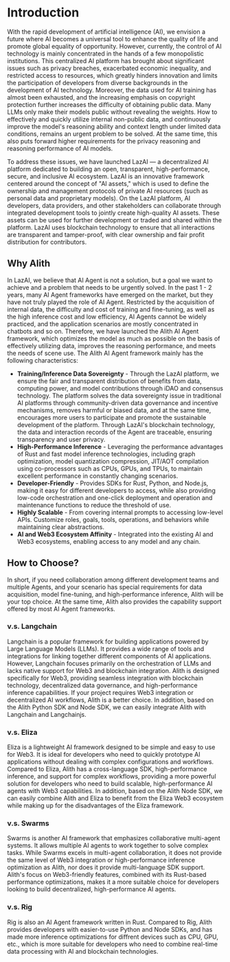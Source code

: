# Introduction

With the rapid development of artificial intelligence (AI), we envision a future where AI becomes a universal tool to enhance the quality of life and promote global equality of opportunity. However, currently, the control of AI technology is mainly concentrated in the hands of a few monopolistic institutions. This centralized AI platform has brought about significant issues such as privacy breaches, exacerbated economic inequality, and restricted access to resources, which greatly hinders innovation and limits the participation of developers from diverse backgrounds in the development of AI technology. Moreover, the data used for AI training has almost been exhausted, and the increasing emphasis on copyright protection further increases the difficulty of obtaining public data. Many LLMs only make their models public without revealing the weights. How to effectively and quickly utilize internal non-public data, and continuously improve the model's reasoning ability and context length under limited data conditions, remains an urgent problem to be solved. At the same time, this also puts forward higher requirements for the privacy reasoning and reasoning performance of AI models.

To address these issues, we have launched LazAI — a decentralized AI platform dedicated to building an open, transparent, high-performance, secure, and inclusive AI ecosystem. LazAI is an innovative framework centered around the concept of "AI assets," which is used to define the ownership and management protocols of private AI resources (such as personal data and proprietary models). On the LazAI platform, AI developers, data providers, and other stakeholders can collaborate through integrated development tools to jointly create high-quality AI assets. These assets can be used for further development or traded and shared within the platform. LazAI uses blockchain technology to ensure that all interactions are transparent and tamper-proof, with clear ownership and fair profit distribution for contributors.

## Why Alith

In LazAI, we believe that AI Agent is not a solution, but a goal we want to achieve and a problem that needs to be urgently solved. In the past 1 - 2 years, many AI Agent frameworks have emerged on the market, but they have not truly played the role of AI Agent. Restricted by the acquisition of internal data, the difficulty and cost of training and fine-tuning, as well as the high inference cost and low efficiency, AI Agents cannot be widely practiced, and the application scenarios are mostly concentrated in chatbots and so on. Therefore, we have launched the Alith AI Agent framework, which optimizes the model as much as possible on the basis of effectively utilizing data, improves the reasoning performance, and meets the needs of scene use. The Alith AI Agent framework mainly has the following characteristics:

- **Training/Inference Data Sovereignty** - Through the LazAI platform, we ensure the fair and transparent distribution of benefits from data, computing power, and model contributions through iDAO and consensus technology. The platform solves the data sovereignty issue in traditional AI platforms through community-driven data governance and incentive mechanisms, removes harmful or biased data, and at the same time, encourages more users to participate and promote the sustainable development of the platform. Through LazAI's blockchain technology, the data and interaction records of the Agent are traceable, ensuring transparency and user privacy.
- **High-Performance Inference** - Leveraging the performance advantages of Rust and fast model inference technologies, including graph optimization, model quantization compression, JIT/AOT compilation using co-processors such as CPUs, GPUs, and TPUs, to maintain excellent performance in constantly changing scenarios.
- **Developer-Friendly** - Provides SDKs for Rust, Python, and Node.js, making it easy for different developers to access, while also providing low-code orchestration and one-click deployment and operation and maintenance functions to reduce the threshold of use.
- **Highly Scalable** - From covering internal prompts to accessing low-level APIs. Customize roles, goals, tools, operations, and behaviors while maintaining clear abstractions.
- **AI and Web3 Ecosystem Affinity** - Integrated into the existing AI and Web3 ecosystems, enabling access to any model and any chain.

## How to Choose?

In short, if you need collaboration among different development teams and multiple Agents, and your scenario has special requirements for data acquisition, model fine-tuning, and high-performance inference, Alith will be your top choice. At the same time, Alith also provides the capability support offered by most AI Agent frameworks.

### v.s. Langchain

Langchain is a popular framework for building applications powered by Large Language Models (LLMs). It provides a wide range of tools and integrations for linking together different components of AI applications. However, Langchain focuses primarily on the orchestration of LLMs and lacks native support for Web3 and blockchain integration. Alith is designed specifically for Web3, providing seamless integration with blockchain technology, decentralized data governance, and high-performance inference capabilities. If your project requires Web3 integration or decentralized AI workflows, Alith is a better choice. In addition, based on the Alith Python SDK and Node SDK, we can easily integrate Alith with Langchain and Langchainjs.

### v.s. Eliza

Eliza is a lightweight AI framework designed to be simple and easy to use for Web3. It is ideal for developers who need to quickly prototype AI applications without dealing with complex configurations and workflows. Compared to Eliza, Alith has a cross-language SDK, high-performance inference, and support for complex workflows, providing a more powerful solution for developers who need to build scalable, high-performance AI agents with Web3 capabilities. In addition, based on the Alith Node SDK, we can easily combine Alith and Eliza to benefit from the Eliza Web3 ecosystem while making up for the disadvantages of the Eliza framework.

### v.s. Swarms

Swarms is another AI framework that emphasizes collaborative multi-agent systems. It allows multiple AI agents to work together to solve complex tasks. While Swarms excels in multi-agent collaboration, it does not provide the same level of Web3 integration or high-performance inference optimization as Alith, nor does it provide multi-language SDK support. Alith's focus on Web3-friendly features, combined with its Rust-based performance optimizations, makes it a more suitable choice for developers looking to build decentralized, high-performance AI agents.

### v.s. Rig

Rig is also an AI Agent framework written in Rust. Compared to Rig, Alith provides developers with easier-to-use Python and Node SDKs, and has made more inference optimizations for diffrent devices such as CPU, GPU, etc., which is more suitable for developers who need to combine real-time data processing with AI and blockchain technologies.
